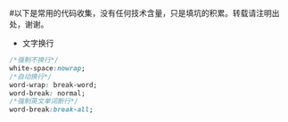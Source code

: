 #以下是常用的代码收集，没有任何技术含量，只是填坑的积累。转载请注明出处，谢谢。

- 文字换行
```css
/*强制不换行*/
white-space:nowrap;
/*自动换行*/
word-wrap: break-word;
word-break: normal;
/*强制英文单词断行*/
word-break:break-all;
```